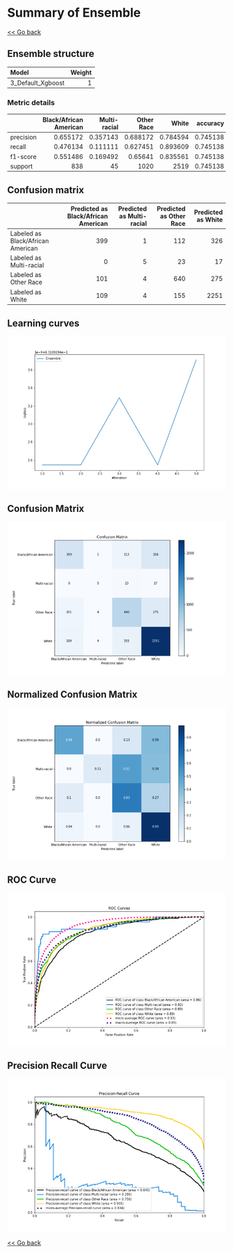 # Summary of Ensemble

[<< Go back](../README.md)


## Ensemble structure
| Model             |   Weight |
|:------------------|---------:|
| 3_Default_Xgboost |        1 |

### Metric details
|           |   Black/African American |   Multi-racial |   Other Race |       White |   accuracy |   macro avg |   weighted avg |   logloss |
|:----------|-------------------------:|---------------:|-------------:|------------:|-----------:|------------:|---------------:|----------:|
| precision |                 0.655172 |       0.357143 |     0.688172 |    0.784594 |   0.745138 |    0.62127  |       0.733477 |  0.631893 |
| recall    |                 0.476134 |       0.111111 |     0.627451 |    0.893609 |   0.745138 |    0.527076 |       0.745138 |  0.631893 |
| f1-score  |                 0.551486 |       0.169492 |     0.65641  |    0.835561 |   0.745138 |    0.553237 |       0.733625 |  0.631893 |
| support   |               838        |      45        |  1020        | 2519        |   0.745138 | 4422        |    4422        |  0.631893 |


## Confusion matrix
|                                   |   Predicted as Black/African American |   Predicted as Multi-racial |   Predicted as Other Race |   Predicted as White |
|:----------------------------------|--------------------------------------:|----------------------------:|--------------------------:|---------------------:|
| Labeled as Black/African American |                                   399 |                           1 |                       112 |                  326 |
| Labeled as Multi-racial           |                                     0 |                           5 |                        23 |                   17 |
| Labeled as Other Race             |                                   101 |                           4 |                       640 |                  275 |
| Labeled as White                  |                                   109 |                           4 |                       155 |                 2251 |

## Learning curves
![Learning curves](learning_curves.png)
## Confusion Matrix

![Confusion Matrix](confusion_matrix.png)


## Normalized Confusion Matrix

![Normalized Confusion Matrix](confusion_matrix_normalized.png)


## ROC Curve

![ROC Curve](roc_curve.png)


## Precision Recall Curve

![Precision Recall Curve](precision_recall_curve.png)



[<< Go back](../README.md)
